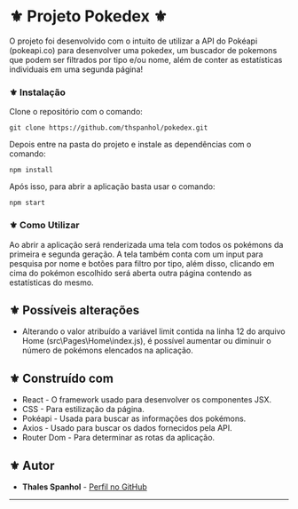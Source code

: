 # ⚜️ Projeto Pokedex ⚜️

O projeto foi desenvolvido com o intuito de utilizar a API do Pokéapi (pokeapi.co) para desenvolver uma pokedex, um buscador de pokemons que podem ser filtrados por tipo e/ou nome, além de conter as estatísticas individuais em uma segunda página!

### ⚜️ Instalação

Clone o repositório com o comando:
```
git clone https://github.com/thspanhol/pokedex.git
```

Depois entre na pasta do projeto e instale as dependências com o comando:
```
npm install
```

Após isso, para abrir a aplicação basta usar o comando:
```
npm start
```
### ⚜️ Como Utilizar

Ao abrir a aplicação será renderizada uma tela com todos os pokémons da primeira e segunda geração. A tela também conta com um input para pesquisa por nome e botões para filtro por tipo, além disso, clicando em cima do pokémon escolhido será aberta outra página contendo as estatísticas do mesmo.

## ⚜️ Possíveis alterações

* Alterando o valor atribuído a variável limit contida na linha 12 do arquivo Home (src\Pages\Home\index.js), é possível aumentar ou diminuir o número de pokémons elencados na aplicação.

## ⚜️ Construído com

* React - O framework usado para desenvolver os componentes JSX.
* CSS - Para estilização da página.
* Pokéapi - Usada para buscar as informações dos pokémons.
* Axios - Usado para buscar os dados fornecidos pela API.
* Router Dom - Para determinar as rotas da aplicação.

## ⚜️ Autor

* **Thales Spanhol** - [Perfil no GitHub](https://github.com/thspanhol)

---